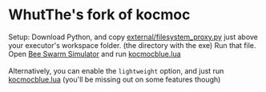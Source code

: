 # WhutThe's fork of kocmoc

Setup:
Download Python, and copy [external/filesystem_proxy.py](external/filesystem_proxy.py) just above your executor's workspace folder. (the directory with the exe)
Run that file.
Open [Bee Swarm Simulator](https://www.roblox.com/games/1537690962/Bee-Swarm-Simulator) and run [kocmocblue.lua](kocmocblue.lua)
<br /><br />
Alternatively, you can enable the `lightweight` option, and just run [kocmocblue.lua](kocmocblue.lua) (you'll be missing out on some features though)
